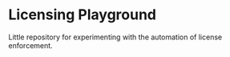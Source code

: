 # Licensing Playground

Little repository for experimenting with the automation of license enforcement.
